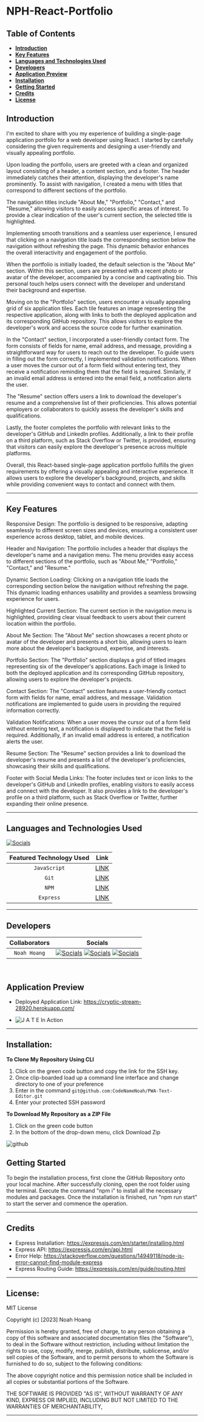 # NPH-React-Portfolio
## Table of Contents

- [**Introduction**](#Introduction)
- [**Key Features**](#Key-Features)
- [**Languages and Technologies Used**](#Languages-and-Technologies-Used)
- [**Developers**](#Developers)
- [**Application Preview**](#Application-Preview)
- [**Installation**](#installation)
- [**Getting Started**](#Getting-Started)
- [**Credits**](#Credits)
- [**License**](#License)

## Introduction

I'm excited to share with you my experience of building a single-page application portfolio for a web developer using React. I started by carefully considering the given requirements and designing a user-friendly and visually appealing portfolio.

Upon loading the portfolio, users are greeted with a clean and organized layout consisting of a header, a content section, and a footer. The header immediately catches their attention, displaying the developer's name prominently. To assist with navigation, I created a menu with titles that correspond to different sections of the portfolio.

The navigation titles include "About Me," "Portfolio," "Contact," and "Resume," allowing visitors to easily access specific areas of interest. To provide a clear indication of the user's current section, the selected title is highlighted.

Implementing smooth transitions and a seamless user experience, I ensured that clicking on a navigation title loads the corresponding section below the navigation without refreshing the page. This dynamic behavior enhances the overall interactivity and engagement of the portfolio.

When the portfolio is initially loaded, the default selection is the "About Me" section. Within this section, users are presented with a recent photo or avatar of the developer, accompanied by a concise and captivating bio. This personal touch helps users connect with the developer and understand their background and expertise.

Moving on to the "Portfolio" section, users encounter a visually appealing grid of six application tiles. Each tile features an image representing the respective application, along with links to both the deployed application and its corresponding GitHub repository. This allows visitors to explore the developer's work and access the source code for further examination.

In the "Contact" section, I incorporated a user-friendly contact form. The form consists of fields for name, email address, and message, providing a straightforward way for users to reach out to the developer. To guide users in filling out the form correctly, I implemented validation notifications. When a user moves the cursor out of a form field without entering text, they receive a notification reminding them that the field is required. Similarly, if an invalid email address is entered into the email field, a notification alerts the user.

The "Resume" section offers users a link to download the developer's resume and a comprehensive list of their proficiencies. This allows potential employers or collaborators to quickly assess the developer's skills and qualifications.

Lastly, the footer completes the portfolio with relevant links to the developer's GitHub and LinkedIn profiles. Additionally, a link to their profile on a third platform, such as Stack Overflow or Twitter, is provided, ensuring that visitors can easily explore the developer's presence across multiple platforms.

Overall, this React-based single-page application portfolio fulfills the given requirements by offering a visually appealing and interactive experience. It allows users to explore the developer's background, projects, and skills while providing convenient ways to contact and connect with them.

---

## Key Features

Responsive Design: The portfolio is designed to be responsive, adapting seamlessly to different screen sizes and devices, ensuring a consistent user experience across desktop, tablet, and mobile devices.

Header and Navigation: The portfolio includes a header that displays the developer's name and a navigation menu. The menu provides easy access to different sections of the portfolio, such as "About Me," "Portfolio," "Contact," and "Resume."

Dynamic Section Loading: Clicking on a navigation title loads the corresponding section below the navigation without refreshing the page. This dynamic loading enhances usability and provides a seamless browsing experience for users.

Highlighted Current Section: The current section in the navigation menu is highlighted, providing clear visual feedback to users about their current location within the portfolio.

About Me Section: The "About Me" section showcases a recent photo or avatar of the developer and presents a short bio, allowing users to learn more about the developer's background, expertise, and interests.

Portfolio Section: The "Portfolio" section displays a grid of titled images representing six of the developer's applications. Each image is linked to both the deployed application and its corresponding GitHub repository, allowing users to explore the developer's projects.

Contact Section: The "Contact" section features a user-friendly contact form with fields for name, email address, and message. Validation notifications are implemented to guide users in providing the required information correctly.

Validation Notifications: When a user moves the cursor out of a form field without entering text, a notification is displayed to indicate that the field is required. Additionally, if an invalid email address is entered, a notification alerts the user.

Resume Section: The "Resume" section provides a link to download the developer's resume and presents a list of the developer's proficiencies, showcasing their skills and qualifications.

Footer with Social Media Links: The footer includes text or icon links to the developer's GitHub and LinkedIn profiles, enabling visitors to easily access and connect with the developer. It also provides a link to the developer's profile on a third platform, such as Stack Overflow or Twitter, further expanding their online presence.

---

## Languages and Technologies Used

[![Socials](https://skillicons.dev/icons?i=js,git,powershell,nodejs,express)](https://skillicons.dev)

| Featured Technology Used |                     Link                     |
| :----------------------: | :------------------------------------------: |
|       `JavaScript`       |    [LINK](https://devdocs.io/javascript/)    |
|          `Git`           |         [LINK](https://git-scm.com/)         |
|          `NPM`           |        [LINK](https://www.npmjs.com/)        |
|        `Express`         |        [LINK](https://expressjs.com/)        |

---

## Developers

| Collaborators |                                                                                                                                  Socials                                                                                                                                   |
| :-----------: | :------------------------------------------------------------------------------------------------------------------------------------------------------------------------------------------------------------------------------------------------------------------------: |
| `Noah Hoang`  | [![Socials](https://skillicons.dev/icons?i=git)](https://github.com/codenamenoah) [![Socials](https://skillicons.dev/icons?i=linkedin)](https://www.linkedin.com/in/codenamenoah/) [![Socials](https://skillicons.dev/icons?i=twitter)](https://twitter.com/CodeNameNoahH) |

<p>&nbsp;</p>

## Application Preview

- Deployed Application Link: https://cryptic-stream-28920.herokuapp.com/

- ![J A T E In Action](https://github.com/CodeNameNoah/PWA-Text-Editor/assets/127361736/35965d8a-33cd-454b-b9ca-1c3f32707a16)

---

## Installation:

**To Clone My Repository Using CLI**

1. Click on the green code button and copy the link for the SSH key.
2. Once clip-boarded load up a command line interface and change directory to one of your preference
3. Enter in the command `git@github.com:CodeNameNoah/PWA-Text-Editor.git`
4. Enter your protected SSH password

**To Download My Repository as a ZIP File**

1. Click on the green code button
2. In the bottom of the drop-down menu, click Download Zip

![github](https://user-images.githubusercontent.com/127361736/227422005-d28a9020-e331-4098-976b-df9c1e545bb4.png)

## Getting Started

To begin the installation process, first clone the GitHub Repository onto your local machine. After successfully cloning, open the root folder using the terminal. Execute the command "npm i" to install all the necessary modules and packages. Once the installation is finished, run "npm run start" to start the server and commence the operation.

---

## Credits

- Express Installation: https://expressjs.com/en/starter/installing.html
- Express API: https://expressjs.com/en/api.html
- Error Help: https://stackoverflow.com/questions/14949118/node-js-error-cannot-find-module-express
- Express Routing Guide: https://expressjs.com/en/guide/routing.html

---

## License:

MIT License

Copyright (c) [2023] Noah Hoang

Permission is hereby granted, free of charge, to any person obtaining a copy
of this software and associated documentation files (the "Software"), to deal
in the Software without restriction, including without limitation the rights
to use, copy, modify, merge, publish, distribute, sublicense, and/or sell
copies of the Software, and to permit persons to whom the Software is
furnished to do so, subject to the following conditions:

The above copyright notice and this permission notice shall be included in all
copies or substantial portions of the Software.

THE SOFTWARE IS PROVIDED "AS IS", WITHOUT WARRANTY OF ANY KIND, EXPRESS OR
IMPLIED, INCLUDING BUT NOT LIMITED TO THE WARRANTIES OF MERCHANTABILITY,

---
